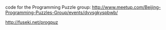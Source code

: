 code for the Programming Puzzle group: http://www.meetup.com/Beijing-Programming-Puzzles-Group/events/dvvsgkyspbwb/

http://fuseki.net/progpuz

